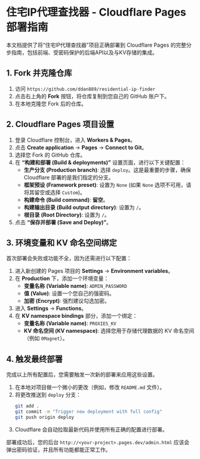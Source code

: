 # 住宅IP代理查找器 - Cloudflare Pages 部署指南

本文档提供了将“住宅IP代理查找器”项目正确部署到 Cloudflare Pages 的完整分步指南，包括前端、受密码保护的后端API以及与KV存储的集成。

## 1. Fork 并克隆仓库

1.  访问 `https://github.com/ddan889/residential-ip-finder`
2.  点击右上角的 **Fork** 按钮，将仓库复制到您自己的 GitHub 账户下。
3.  在本地克隆您 Fork 后的仓库。

## 2. Cloudflare Pages 项目设置

1.  登录 Cloudflare 控制台，进入 **Workers & Pages**。
2.  点击 **Create application** -> **Pages** -> **Connect to Git**。
3.  选择您 Fork 的 GitHub 仓库。
4.  在 **“构建和部署 (Build & deployments)”** 设置页面，进行以下关键配置：
    *   **生产分支 (Production branch)**: 选择 `deploy`。这是最重要的步骤，确保 Cloudflare 部署的是我们指定的分支。
    *   **框架预设 (Framework preset)**: 设置为 `None` (如果 `None` 选项不可用，请将其留空或选择 `Custom`)。
    *   **构建命令 (Build command)**: **留空**。
    *   **构建输出目录 (Build output directory)**: 设置为 `/`。
    *   **根目录 (Root Directory)**: 设置为 `/`。
5.  点击 **“保存并部署 (Save and Deploy)”**。

## 3. 环境变量和 KV 命名空间绑定

首次部署会失败或功能不全，因为还需进行以下配置：

1.  进入新创建的 Pages 项目的 **Settings** -> **Environment variables**。
2.  在 **Production** 下，添加一个环境变量：
    *   **变量名称 (Variable name)**: `ADMIN_PASSWORD`
    *   **值 (Value)**: 设置一个您自己的强密码。
    *   **加密 (Encrypt)**: 强烈建议勾选加密。
3.  进入 **Settings** -> **Functions**。
4.  在 **KV namespace bindings** 部分，添加一个绑定：
    *   **变量名称 (Variable name)**: `PROXIES_KV`
    *   **KV 命名空间 (KV namespace)**: 选择您用于存储代理数据的 KV 命名空间（例如 `0Magnet`）。

## 4. 触发最终部署

完成以上所有配置后，您需要触发一次新的部署来应用这些设置。

1.  在本地对项目做一个微小的更改（例如，修改 `README.md` 文件）。
2.  将更改推送到 `deploy` 分支：
    ```bash
    git add .
    git commit -m "Trigger new deployment with full config"
    git push origin deploy
    ```
3.  Cloudflare 会自动拉取最新代码并使用所有正确的配置进行部署。

部署成功后，您的后台 `http://<your-project>.pages.dev/admin.html` 应该会弹出密码验证，并且所有功能都能正常工作。